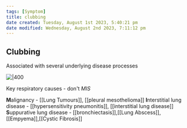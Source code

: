 ```yaml
---
tags: [Symptom]
title: clubbing
date created: Tuesday, August 1st 2023, 5:40:21 pm
date modified: Wednesday, August 2nd 2023, 7:11:12 pm
---
```




## Clubbing

Associated with several underlying disease processes

![|400](https://i.imgur.com/TkFP6IK.jpg)

Key respiratory causes - don't _MIS_

**M**alignancy - [[Lung Tumours]], [[pleural mesothelioma]]
**I**nterstitial lung disease - [[hypersensitivity pneumonitis]], [[interstitial lung disease]]
**S**uppurative lung disease - [[bronchiectasis]],[[Lung Abscess]],[[Empyema]],[[Cystic Fibrosis]]
